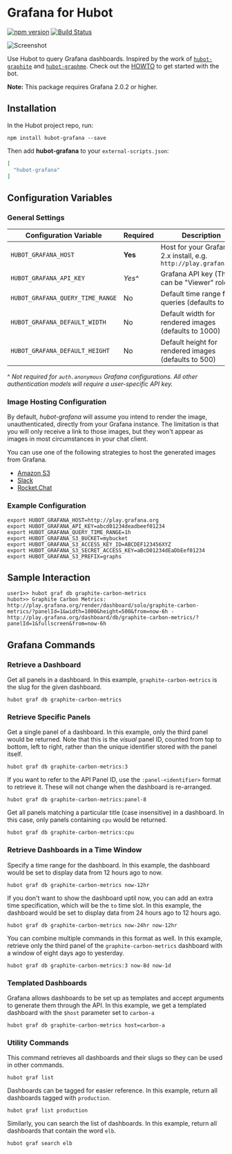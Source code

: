 # Grafana for Hubot

[![npm version](https://badge.fury.io/js/hubot-grafana.svg)](http://badge.fury.io/js/hubot-grafana) [![Build Status](https://travis-ci.org/stephenyeargin/hubot-grafana.png)](https://travis-ci.org/stephenyeargin/hubot-grafana)

![Screenshot](http://docs.grafana.org/img/tutorials/hubot_grafana.png)

Use Hubot to query Grafana dashboards. Inspired by the work of [`hubot-graphite`](https://github.com/github/hubot-scripts/blob/master/src/scripts/graphite.coffee) and [`hubot-graphme`](https://github.com/rick/hubot-graphme). Check out the [HOWTO](http://docs.grafana.org/tutorials/hubot_howto/) to get started with the bot.

**Note:** This package requires Grafana 2.0.2 or higher.

## Installation

In the Hubot project repo, run:

`npm install hubot-grafana --save`

Then add **hubot-grafana** to your `external-scripts.json`:

```json
[
  "hubot-grafana"
]
```

## Configuration Variables

### General Settings

| Configuration Variable           | Required | Description                    |
| -------------------------------- | -------- | ------------------------------ |
| `HUBOT_GRAFANA_HOST`             | **Yes**  | Host for your Grafana 2.x install, e.g. `http://play.grafana.org` |
| `HUBOT_GRAFANA_API_KEY`          | _Yes^_   | Grafana API key (This can be "Viewer" role.) |
| `HUBOT_GRAFANA_QUERY_TIME_RANGE` | No       | Default time range for queries (defaults to 6h) |
| `HUBOT_GRAFANA_DEFAULT_WIDTH`    | No       | Default width for rendered images (defaults to 1000) |
| `HUBOT_GRAFANA_DEFAULT_HEIGHT`   | No       | Default height for rendered images (defaults to 500) |
^ _Not required for `auth.anonymous` Grafana configurations. All other authentication models will require a user-specific API key._

### Image Hosting Configuration

By default, *hubot-grafana* will assume you intend to render the image, unauthenticated, directly from your Grafana instance. The limitation is that you will only receive a link to those images, but they won't appear as images in most circumstances in your chat client.

You can use one of the following strategies to host the generated images from Grafana.

- [Amazon S3](https://github.com/stephenyeargin/hubot-grafana/wiki/Amazon-S3-Image-Hosting)
- [Slack](https://github.com/stephenyeargin/hubot-grafana/wiki/Slack-Image-Hosting)
- [Rocket.Chat](https://github.com/stephenyeargin/hubot-grafana/wiki/Rocket.Chat-Image-Hosting)

### Example Configuration

```
export HUBOT_GRAFANA_HOST=http://play.grafana.org
export HUBOT_GRAFANA_API_KEY=abcd01234deadbeef01234
export HUBOT_GRAFANA_QUERY_TIME_RANGE=1h
export HUBOT_GRAFANA_S3_BUCKET=mybucket
export HUBOT_GRAFANA_S3_ACCESS_KEY_ID=ABCDEF123456XYZ
export HUBOT_GRAFANA_S3_SECRET_ACCESS_KEY=aBcD01234dEaDbEef01234
export HUBOT_GRAFANA_S3_PREFIX=graphs
```

## Sample Interaction

```
user1>> hubot graf db graphite-carbon-metrics
hubot>> Graphite Carbon Metrics: http://play.grafana.org/render/dashboard/solo/graphite-carbon-metrics/?panelId=1&width=1000&height=500&from=now-6h - http://play.grafana.org/dashboard/db/graphite-carbon-metrics/?panelId=1&fullscreen&from=now-6h
```

## Grafana Commands

### Retrieve a Dashboard

Get all panels in a dashboard. In this example, `graphite-carbon-metrics` is the slug for the given dashboard.

```
hubot graf db graphite-carbon-metrics
```

### Retrieve Specific Panels

Get a single panel of a dashboard. In this example, only the third panel would be returned. Note that this is the _visual_ panel ID, counted from top to bottom, left to right, rather than the unique identifier stored with the panel itself.

```
hubot graf db graphite-carbon-metrics:3
```

If you want to refer to the API Panel ID, use the `:panel-<identifier>` format to retrieve it. These will not change when the dashboard is re-arranged.

```
hubot graf db graphite-carbon-metrics:panel-8
```

Get all panels matching a particular title (case insensitive) in a dashboard. In this case, only panels containing `cpu` would be returned.

```
hubot graf db graphite-carbon-metrics:cpu
```

### Retrieve Dashboards in a Time Window

Specify a time range for the dashboard. In this example, the dashboard would be set to display data from 12 hours ago to now.

```
hubot graf db graphite-carbon-metrics now-12hr
```

If you don't want to show the dashboard uptil now, you can add an extra time specification, which will be the `to` time slot. In this example, the dashboard would be set to display data from 24 hours ago to 12 hours ago.

```
hubot graf db graphite-carbon-metrics now-24hr now-12hr
```

You can combine multiple commands in this format as well. In this example, retrieve only the third panel of the `graphite-carbon-metrics` dashboard with a window of eight days ago to yesterday.

```
hubot graf db graphite-carbon-metrics:3 now-8d now-1d
```

### Templated Dashboards

Grafana allows dashboards to be set up as templates and accept arguments to generate them through the API. In this example, we get a templated dashboard with the `$host` parameter set to `carbon-a`

```
hubot graf db graphite-carbon-metrics host=carbon-a
```

### Utility Commands

This command retrieves all dashboards and their slugs so they can be used in other commands.

```
hubot graf list
```

Dashboards can be tagged for easier reference. In this example, return all dashboards tagged with `production`.

```
hubot graf list production
```

Similarly, you can search the list of dashboards. In this example, return all dashboards that contain the word `elb`.

```
hubot graf search elb
```
